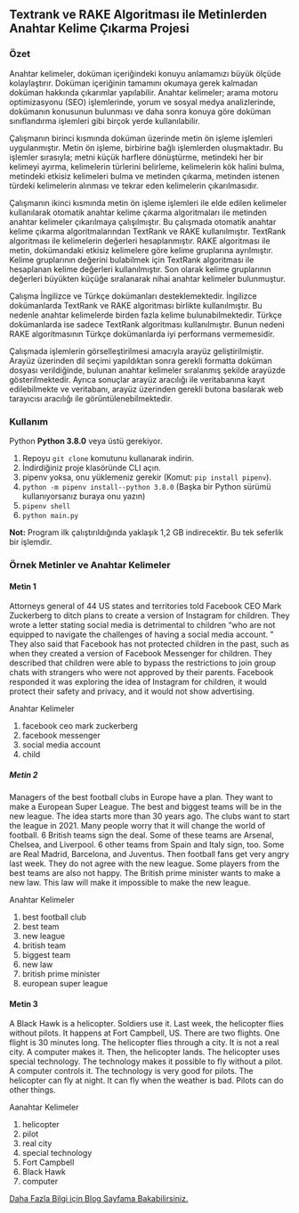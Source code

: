 ## Textrank ve RAKE Algoritması ile Metinlerden Anahtar Kelime Çıkarma Projesi

### Özet

Anahtar kelimeler, doküman içeriğindeki konuyu anlamamızı büyük ölçüde kolaylaştırır. Doküman içeriğinin tamamını okumaya gerek kalmadan doküman hakkında çıkarımlar yapılabilir. Anahtar kelimeler; arama motoru optimizasyonu (SEO) işlemlerinde, yorum ve sosyal medya analizlerinde, dokümanın konusunun bulunması ve daha sonra konuya göre doküman sınıflandırma işlemleri gibi birçok yerde kullanılabilir.

Çalışmanın birinci kısmında doküman üzerinde metin ön işleme işlemleri uygulanmıştır. Metin ön işleme, birbirine bağlı işlemlerden oluşmaktadır. Bu işlemler sırasıyla; metni küçük harflere dönüştürme, metindeki her bir kelimeyi ayırma, kelimelerin türlerini belirleme, kelimelerin kök halini bulma, metindeki etkisiz kelimeleri bulma ve metinden çıkarma, metinden istenen türdeki kelimelerin alınması ve tekrar eden kelimelerin çıkarılmasıdır.

Çalışmanın ikinci kısmında metin ön işleme işlemleri ile elde edilen kelimeler kullanılarak otomatik anahtar kelime çıkarma algoritmaları ile metinden anahtar kelimeler çıkarılmaya çalışılmıştır. Bu çalışmada otomatik anahtar kelime çıkarma algoritmalarından TextRank ve RAKE kullanılmıştır. TextRank algoritması ile kelimelerin değerleri hesaplanmıştır. RAKE algoritması ile metin, dokümandaki etkisiz kelimelere göre kelime gruplarına ayrılmıştır. Kelime gruplarının değerini bulabilmek için TextRank algoritması ile hesaplanan kelime değerleri kullanılmıştır. Son olarak kelime gruplarının değerleri büyükten küçüğe sıralanarak nihai anahtar kelimeler bulunmuştur.

Çalışma İngilizce ve Türkçe dokümanları desteklemektedir. İngilizce dokümanlarda TextRank ve RAKE algoritması birlikte kullanılmıştır. Bu nedenle anahtar kelimelerde birden fazla kelime bulunabilmektedir. Türkçe dokümanlarda ise sadece TextRank algoritması kullanılmıştır. Bunun nedeni RAKE algoritmasının Türkçe dokümanlarda iyi performans vermemesidir.

Çalışmada işlemlerin görselleştirilmesi amacıyla arayüz geliştirilmiştir. Arayüz üzerinden dil seçimi yapıldıktan sonra gerekli formatta doküman dosyası verildiğinde, bulunan anahtar kelimeler sıralanmış şekilde arayüzde gösterilmektedir. Ayrıca sonuçlar arayüz aracılığı ile veritabanına kayıt edilebilmekte ve veritabanı, arayüz üzerinden gerekli butona basılarak web tarayıcısı aracılığı ile görüntülenebilmektedir.


### Kullanım
Python **Python 3.8.0** veya üstü gerekiyor.

1. Repoyu ```git clone``` komutunu kullanarak indirin.
2. İndirdiğiniz proje klasöründe CLI açın.
3. pipenv yoksa, onu yüklemeniz gerekir (Komut: ```pip install pipenv```).
4. ```python -m pipenv install--python 3.8.0``` (Başka bir Python sürümü kullanıyorsanız buraya onu yazın)
5. ```pipenv shell```
6. ```python main.py```

**Not:** Program ilk çalıştırıldığında yaklaşık 1,2 GB indirecektir. Bu tek seferlik bir işlemdir.

### Örnek Metinler ve Anahtar Kelimeler

#### Metin 1

Attorneys general of 44 US states and territories told Facebook CEO Mark Zuckerberg to ditch plans to create a version of Instagram for children. They wrote a letter stating social media is detrimental to children “who are not equipped to navigate the challenges of having a social media account. ” They also said that Facebook has not protected children in the past, such as when they created a version of Facebook Messenger for children. They described that children were able to bypass the restrictions to join group chats with strangers who were not approved by their parents. Facebook responded it was exploring the idea of Instagram for children, it would protect their safety and privacy, and it would not show advertising.

Anahtar Kelimeler

1. facebook ceo mark zuckerberg 
2. facebook messenger 
3. social media account
4. child



##### Metin 2

Managers of the best football clubs in Europe have a plan. They want to make a European Super League. The best and biggest teams will be in the new league. The idea starts more than 30 years ago. The clubs want to start the league in 2021. Many people worry that it will change the world of football. 6 British teams sign the deal. Some of these teams are Arsenal, Chelsea, and Liverpool. 6 other teams from Spain and Italy sign, too. Some are Real Madrid, Barcelona, and Juventus. Then football fans get very angry last week. They do not agree with the new league. Some players from the best teams are also not happy. The British prime minister wants to make a new law. This law will make it impossible to make the new league.

Anahtar Kelimeler

1. best football club
2. best team
3. new league
4. british team 
5. biggest team
6. new law
7. british prime minister
8. european super league



#### Metin 3

A Black Hawk is a helicopter. Soldiers use it. Last week, the helicopter flies without pilots. It happens at Fort Campbell, US. There are two flights. One flight is 30 minutes long. The helicopter flies through a city. It is not a real city. A computer makes it. Then, the helicopter lands. The helicopter uses special technology. The technology makes it possible to fly without a pilot. A computer controls it. The technology is very good for pilots. The helicopter can fly at night. It can fly when the weather is bad. Pilots can do other things.

Aanahtar Kelimeler

1. helicopter
2. pilot
3. real city
4. special technology
5. Fort Campbell
6. Black Hawk
7. computer


[Daha Fazla Bilgi için Blog Sayfama Bakabilirsiniz.](https://www.networkous.com/2022/05/textrank-rake-algoritmasi-metinden-anahtar-kelime-cikarma.html)
